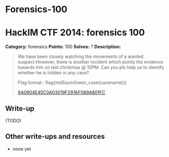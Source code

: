 # Forensics-100
# HackIM CTF 2014: forensics 100

**Category:** forensics
**Points:** 100
**Solves:** ?
**Description:**

> We have been closely watching the movements of a wanted suspect.However, there is another incident which points the evidence towards him on last christmas @ 10PM. Can you pls help us to identify whether he is hidden in any cave? 
> 
> Flag format : flag{md5sum(lower\_case(cavename))}
>
>	[6A0904E45C0A03019F297AF089A801FC](6A0904E45C0A03019F297AF089A801FC)

## Write-up

(TODO)

## Other write-ups and resources

* none yet
